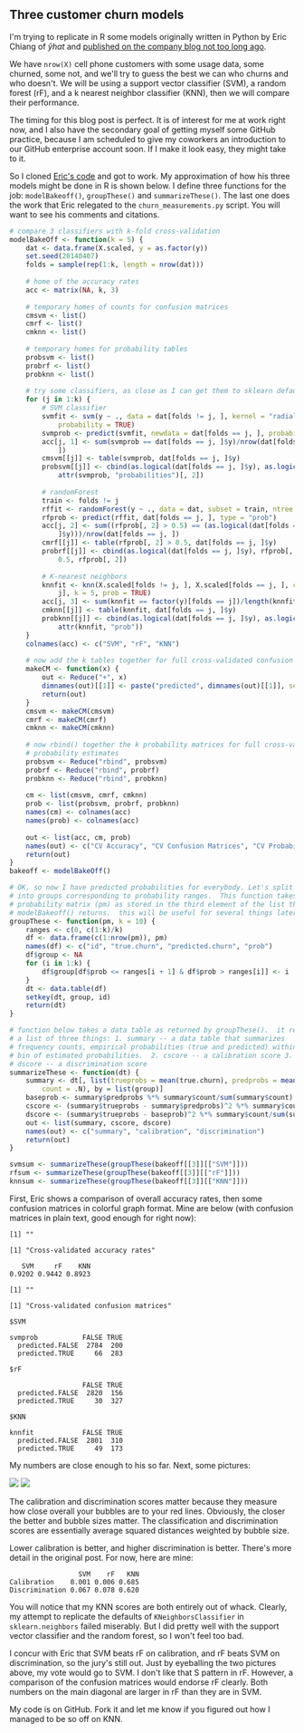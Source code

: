 ## Three customer churn models










I'm trying to replicate in R some models originally written in Python by Eric Chiang of $\hat{y}hat$ and [published on the company blog not too long ago](http://blog.yhathq.com/posts/predicting-customer-churn-with-sklearn.html).

We have `nrow(X)` cell phone customers with some usage data, some churned, some not, and we'll try to guess the best we can who churns and who doesn't. We will be using a support vector classifier (SVM), a random forest (rF), and a k nearest neighbor classifier (KNN), then we will compare their performance.

The timing for this blog post is perfect. It is of interest for me at work right now, and I also have the secondary goal of getting myself some GitHub practice, because I am scheduled to give my coworkers an introduction to our GitHub enterprise account soon. If I make it look easy, they might take to it.

So I cloned [Eric's code](https://github.com/EricChiang/churn) and got to work. My approximation of how his three models might be done in R is shown below. I define three functions for the job: `modelBakeoff()`, `groupThese()` and `summarizeThese()`. The last one does the work that Eric relegated to the `churn_measurements.py` script. You will want to see his comments and citations.



```r
# compare 3 classifiers with k-fold cross-validation
modelBakeOff <- function(k = 5) {
    dat <- data.frame(X.scaled, y = as.factor(y))
    set.seed(20140407)
    folds = sample(rep(1:k, length = nrow(dat)))
    
    # home of the accuracy rates
    acc <- matrix(NA, k, 3)
    
    # temporary homes of counts for confusion matrices
    cmsvm <- list()
    cmrf <- list()
    cmknn <- list()
    
    # temporary homes for probability tables
    probsvm <- list()
    probrf <- list()
    probknn <- list()
    
    # try some classifiers, as close as I can get them to sklearn defaults
    for (j in 1:k) {
        # SVM classifier
        svmfit <- svm(y ~ ., data = dat[folds != j, ], kernel = "radial", scale = FALSE, 
            probability = TRUE)
        svmprob <- predict(svmfit, newdata = dat[folds == j, ], probability = TRUE)
        acc[j, 1] <- sum(svmprob == dat[folds == j, ]$y)/nrow(dat[folds == j, 
            ])
        cmsvm[[j]] <- table(svmprob, dat[folds == j, ]$y)
        probsvm[[j]] <- cbind(as.logical(dat[folds == j, ]$y), as.logical(svmprob), 
            attr(svmprob, "probabilities")[, 2])
        
        # randomForest
        train <- folds != j
        rffit <- randomForest(y ~ ., data = dat, subset = train, ntree = 10)
        rfprob <- predict(rffit, dat[folds == j, ], type = "prob")
        acc[j, 2] <- sum((rfprob[, 2] > 0.5) == (as.logical(dat[folds == j, 
            ]$y)))/nrow(dat[folds == j, ])
        cmrf[[j]] <- table(rfprob[, 2] > 0.5, dat[folds == j, ]$y)
        probrf[[j]] <- cbind(as.logical(dat[folds == j, ]$y), rfprob[, 2] > 
            0.5, rfprob[, 2])
        
        # K-nearest neighbors
        knnfit <- knn(X.scaled[folds != j, ], X.scaled[folds == j, ], cl = factor(y)[folds != 
            j], k = 5, prob = TRUE)
        acc[j, 3] <- sum(knnfit == factor(y)[folds == j])/length(knnfit)
        cmknn[[j]] <- table(knnfit, dat[folds == j, ]$y)
        probknn[[j]] <- cbind(as.logical(dat[folds == j, ]$y), as.logical(knnfit), 
            attr(knnfit, "prob"))
    }
    colnames(acc) <- c("SVM", "rF", "KNN")
    
    # now add the k tables together for full cross-validated confusion matrices
    makeCM <- function(x) {
        out <- Reduce("+", x)
        dimnames(out)[[1]] <- paste("predicted", dimnames(out)[[1]], sep = ".")
        return(out)
    }
    cmsvm <- makeCM(cmsvm)
    cmrf <- makeCM(cmrf)
    cmknn <- makeCM(cmknn)
    
    # now rbind() together the k probability matrices for full cross-validated
    # probability estimates
    probsvm <- Reduce("rbind", probsvm)
    probrf <- Reduce("rbind", probrf)
    probknn <- Reduce("rbind", probknn)
    
    cm <- list(cmsvm, cmrf, cmknn)
    prob <- list(probsvm, probrf, probknn)
    names(cm) <- colnames(acc)
    names(prob) <- colnames(acc)
    
    out <- list(acc, cm, prob)
    names(out) <- c("CV Accuracy", "CV Confusion Matrices", "CV Probabilities")
    return(out)
}
bakeoff <- modelBakeOff()

# OK, so now I have predicted probabilities for everybody. Let's split data
# into groups corresponding to probability ranges.  This function takes a
# probability matrix (pm) as stored in the third element of the list that
# modelBakeoff() returns.  this will be useful for several things later:
groupThese <- function(pm, k = 10) {
    ranges <- c(0, c(1:k)/k)
    df <- data.frame(c(1:nrow(pm)), pm)
    names(df) <- c("id", "true.churn", "predicted.churn", "prob")
    df$group <- NA
    for (i in 1:k) {
        df$group[df$prob <= ranges[i + 1] & df$prob > ranges[i]] <- i
    }
    dt <- data.table(df)
    setkey(dt, group, id)
    return(dt)
}

# function below takes a data table as returned by groupThese().  it returns
# a list of three things: 1. summary -- a data table that summarizes
# frequency counts, empirical probabilities (true and predicted) within each
# bin of estimated probabilities.  2. cscore -- a calibration score 3.
# dscore -- a discrimination score
summarizeThese <- function(dt) {
    summary <- dt[, list(trueprobs = mean(true.churn), predprobs = mean(prob), 
        count = .N), by = list(group)]
    baseprob <- summary$predprobs %*% summary$count/sum(summary$count)
    cscore <- (summary$trueprobs - summary$predprobs)^2 %*% summary$count/sum(summary$count)
    dscore <- (summary$trueprobs - baseprob)^2 %*% summary$count/sum(summary$count)
    out <- list(summary, cscore, dscore)
    names(out) <- c("summary", "calibration", "discrimination")
    return(out)
}

svmsum <- summarizeThese(groupThese(bakeoff[[3]][["SVM"]]))
rfsum <- summarizeThese(groupThese(bakeoff[[3]][["rF"]]))
knnsum <- summarizeThese(groupThese(bakeoff[[3]][["KNN"]]))
```


First, Eric shows a comparison of overall accuracy rates, then some confusion matrices in colorful graph format. Mine are below (with confusion matrices in plain text, good enough for right now):


```
[1] ""
```

```
[1] "Cross-validated accuracy rates"
```

```
   SVM     rF    KNN 
0.9202 0.9442 0.8923 
```

```
[1] ""
```

```
[1] "Cross-validated confusion matrices"
```

```
$SVM
                 
svmprob           FALSE TRUE
  predicted.FALSE  2784  200
  predicted.TRUE     66  283

$rF
                 
                  FALSE TRUE
  predicted.FALSE  2820  156
  predicted.TRUE     30  327

$KNN
                 
knnfit            FALSE TRUE
  predicted.FALSE  2801  310
  predicted.TRUE     49  173
```


My numbers are close enough to his so far. Next, some pictures:




![](figure/pics1.png) ![](figure/pics2.png) 


The calibration and discrimination scores matter because they measure how close overall your bubbles are to your red lines. Obviously, the closer the better and bubble sizes matter. The classification and discrimination scores are essentially average squared distances weighted by bubble size.

Lower calibration is better, and higher discrimination is better. There's more detail in the original post. For now, here are mine:


```
                 SVM    rF   KNN
Calibration    0.001 0.006 0.685
Discrimination 0.067 0.078 0.620
```


You will notice that my KNN scores are both entirely out of whack. Clearly, my attempt to replicate the defaults of `KNeighborsClassifier` in `sklearn.neighbors` failed miserably. But I did pretty well with the support vector classifier and the random forest, so I won't feel too bad. 

I concur with Eric that SVM beats rF on calibration, and rF beats SVM on discrimination, so the jury's still out. Just by eyeballing the two pictures above, my vote would go to SVM. I don't like that S pattern in rF. However, a comparison of the confusion matrices would endorse rF clearly. Both numbers on the main diagonal are larger in rF than they are in SVM.

My code is on GitHub. Fork it and let me know if you figured out how I managed to be so off on KNN. 
